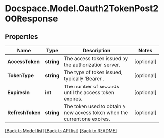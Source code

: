 # Docspace.Model.Oauth2TokenPost200Response

## Properties

Name | Type | Description | Notes
------------ | ------------- | ------------- | -------------
**AccessToken** | **string** | The access token issued by the authorization server. | [optional] 
**TokenType** | **string** | The type of token issued, typically &#39;Bearer&#39;. | [optional] 
**ExpiresIn** | **int** | The number of seconds until the access token expires. | [optional] 
**RefreshToken** | **string** | The token used to obtain a new access token when the current one expires. | [optional] 

[[Back to Model list]](../README.md#documentation-for-models) [[Back to API list]](../README.md#documentation-for-api-endpoints) [[Back to README]](../README.md)

